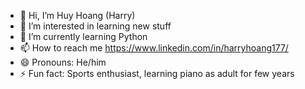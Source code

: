 - 👋 Hi, I’m Huy Hoang (Harry)
- 👀 I’m interested in learning new stuff 
- 🌱 I’m currently learning Python
- 📫 How to reach me https://www.linkedin.com/in/harryhoang177/
- 😄 Pronouns: He/him
- ⚡ Fun fact: Sports enthusiast, learning piano as adult for few years

<!---
howleygh/howleygh is a ✨ special ✨ repository because its `README.md` (this file) appears on your GitHub profile.
You can click the Preview link to take a look at your changes.
--->
